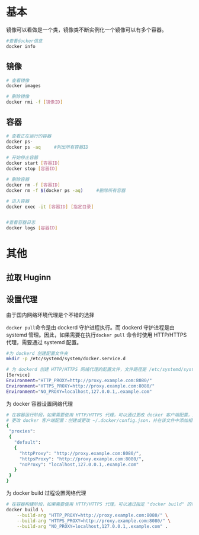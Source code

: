 # 基本
镜像可以看做是一个类，镜像类不断实例化一个镜像可以有多个容器。

```bash
#查看docker信息
docker info
```

## 镜像

```bash
# 查看镜像
docker images

# 删除镜像
docker rmi -f [镜像ID]
```

## 容器

```bash
# 查看正在运行的容器
docker ps-
docker ps -aq     #列出所有容器ID   

# 开始停止容器
docker start [容器ID]
docker stop [容器ID]

# 删除容器
docker rm -f [容器ID]
docker rm -f $(docker ps -aq)     #删除所有容器

# 进入容器
docker exec -it [容器ID] [指定目录]


#查看容器日志
docker logs [容器ID]
```


# 其他

## 拉取 Huginn

## 设置代理
  由于国内网络环境代理是个不错的选择

`docker pull`命令是由 dockerd 守护进程执行。而 dockerd 守护进程是由 systemd 管理。因此，如果需要在执行`docker pull` 命令时使用 HTTP/HTTPS 代理，需要通过 systemd 配置。

```bash
#为 dockerd 创建配置文件夹
mkdir -p /etc/systemd/system/docker.service.d

# 为 dockerd 创建 HTTP/HTTPS 网络代理的配置文件，文件路径是 /etc/systemd/system/docker.service.d/http-proxy.conf 。并在该文件中添加相关环境变量。
[Service]
Environment="HTTP_PROXY=http://proxy.example.com:8080/"
Environment="HTTPS_PROXY=http://proxy.example.com:8080/"
Environment="NO_PROXY=localhost,127.0.0.1,.example.com"
```

为 docker 容器设置网络代理
```bash
# 在容器运行阶段，如果需要使用 HTTP/HTTPS 代理，可以通过更改 docker 客户端配置，或者指定环境变量的方式。
# 更改 docker 客户端配置：创建或更改 ~/.docker/config.json，并在该文件中添加相关配置。
{
 "proxies":
 {
   "default":
   {
     "httpProxy": "http://proxy.example.com:8080/",
     "httpsProxy": "http://proxy.example.com:8080/",
     "noProxy": "localhost,127.0.0.1,.example.com"
   }
 }
}
```

为 docker build 过程设置网络代理
```bash
# 在容器构建阶段，如果需要使用 HTTP/HTTPS 代理，可以通过指定 "docker build" 的环境变量，或者在 Dockerfile 中指定环境变量的方式。
docker build \
    --build-arg "HTTP_PROXY=http://proxy.example.com:8080/" \
    --build-arg "HTTPS_PROXY=http://proxy.example.com:8080/" \
    --build-arg "NO_PROXY=localhost,127.0.0.1,.example.com" .
```
